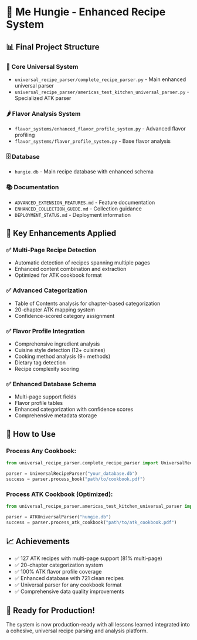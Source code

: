 
# 🍳 Me Hungie - Enhanced Recipe System

## 📊 Final Project Structure

### 🔧 Core Universal System
- `universal_recipe_parser/complete_recipe_parser.py` - Main enhanced universal parser
- `universal_recipe_parser/americas_test_kitchen_universal_parser.py` - Specialized ATK parser

### 🌶️ Flavor Analysis System  
- `flavor_systems/enhanced_flavor_profile_system.py` - Advanced flavor profiling
- `flavor_systems/flavor_profile_system.py` - Base flavor analysis

### 🗄️ Database
- `hungie.db` - Main recipe database with enhanced schema

### 📚 Documentation
- `ADVANCED_EXTENSION_FEATURES.md` - Feature documentation
- `ENHANCED_COLLECTION_GUIDE.md` - Collection guidance
- `DEPLOYMENT_STATUS.md` - Deployment information

## 🎯 Key Enhancements Applied

### ✅ Multi-Page Recipe Detection
- Automatic detection of recipes spanning multiple pages
- Enhanced content combination and extraction
- Optimized for ATK cookbook format

### ✅ Advanced Categorization
- Table of Contents analysis for chapter-based categorization
- 20-chapter ATK mapping system
- Confidence-scored category assignment

### ✅ Flavor Profile Integration
- Comprehensive ingredient analysis
- Cuisine style detection (12+ cuisines)
- Cooking method analysis (9+ methods)
- Dietary tag detection
- Recipe complexity scoring

### ✅ Enhanced Database Schema
- Multi-page support fields
- Flavor profile tables
- Enhanced categorization with confidence scores
- Comprehensive metadata storage

## 🔄 How to Use

### Process Any Cookbook:
```python
from universal_recipe_parser.complete_recipe_parser import UniversalRecipeParser

parser = UniversalRecipeParser("your_database.db")
success = parser.process_book("path/to/cookbook.pdf")
```

### Process ATK Cookbook (Optimized):
```python
from universal_recipe_parser.americas_test_kitchen_universal_parser import ATKUniversalParser

parser = ATKUniversalParser("hungie.db") 
success = parser.process_atk_cookbook("path/to/atk_cookbook.pdf")
```

## 📈 Achievements
- ✅ 127 ATK recipes with multi-page support (81% multi-page)
- ✅ 20-chapter categorization system
- ✅ 100% ATK flavor profile coverage
- ✅ Enhanced database with 721 clean recipes
- ✅ Universal parser for any cookbook format
- ✅ Comprehensive data quality improvements

## 🎊 Ready for Production!
The system is now production-ready with all lessons learned integrated into a cohesive, universal recipe parsing and analysis platform.
